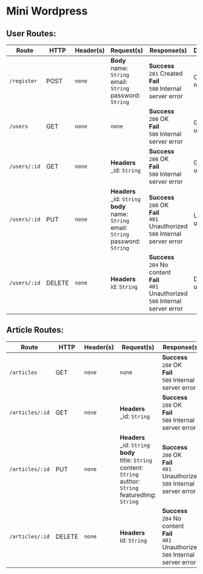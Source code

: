 # Mini Wordpress

## User Routes:

Route | HTTP | Header(s) | Request(s) | Response(s) | Description
---|---|---|---|---|---
`/register` | POST | `none` | **Body**<br>name: `String`<br>email: `String`<br>password: `String` | **Success**<br>`201` Created<br>**Fail**<br>`500` Internal server error | Create a new user
`/users` | GET | `none` | `none` | **Success**<br>`200` OK<br>**Fail**<br>`500` Internal server error | Get all the users
`/users/:id` | GET | `none` | **Headers**<br>_id: `String` | **Success**<br>`200` OK<br>**Fail**<br>`500` Internal server error | Get one user
`/users/:id` | PUT | `none` | **Headers**<br>_id: `String`<br>**body**<br>name: `String`<br>email: `String`<br>password: `String` | **Success**<br>`200` OK<br>**Fail**<br>`401` Unauthorized<br>`500` Internal server error | Update a user
`/users/:id` | DELETE | `none` | **Headers**<br>id: `String` | **Success**<br>`204` No content<br>**Fail**<br>`401` Unauthorized<br>`500` Internal server error | Delete a user

## Article Routes:

Route | HTTP | Header(s) | Request(s) | Response(s) | Description
---|---|---|---|---|---
`/articles` | GET | `none` | `none` | **Success**<br>`200` OK<br>**Fail**<br>`500` Internal server error | Get all the articles
`/articles/:id` | GET | `none` | **Headers**<br>_id: `String` | **Success**<br>`200` OK<br>**Fail**<br>`500` Internal server error | Get one article
`/articles/:id` | PUT | `none` | **Headers**<br>_id: `String`<br>**body**<br>title: `String`<br>content: `String`<br>author: `String`<br>featuredImg: `String` | **Success**<br>`200` OK<br>**Fail**<br>`401` Unauthorized<br>`500` Internal server error | Update an article
`/articles/:id` | DELETE | `none` | **Headers**<br>id: `String` | **Success**<br>`204` No content<br>**Fail**<br>`401` Unauthorized<br>`500` Internal server error | Delete an article